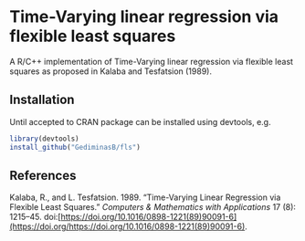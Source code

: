 <!-- README.md is generated from README.Rmd. Please edit that file -->
Time-Varying linear regression via flexible least squares
=========================================================

A R/C++ implementation of Time-Varying linear regression via flexible least squares as proposed in Kalaba and Tesfatsion (1989).

Installation
------------

Until accepted to CRAN package can be installed using devtools, e.g.

``` r
library(devtools)
install_github("GediminasB/fls")
```

References
----------

Kalaba, R., and L. Tesfatsion. 1989. “Time-Varying Linear Regression via Flexible Least Squares.” *Computers & Mathematics with Applications* 17 (8): 1215–45. doi:[https://doi.org/10.1016/0898-1221(89)90091-6](https://doi.org/https://doi.org/10.1016/0898-1221(89)90091-6).
